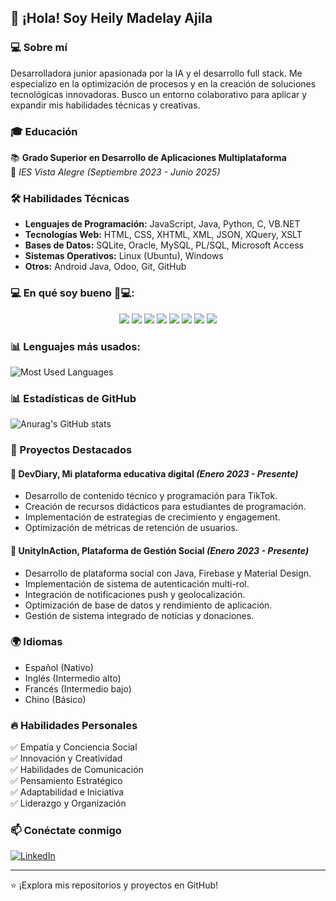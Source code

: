 ## 👋 ¡Hola! Soy Heily Madelay Ajila

### 💻 Sobre mí
Desarrolladora junior apasionada por la IA y el desarrollo full stack. Me especializo en la optimización de procesos y en la creación de soluciones tecnológicas innovadoras. Busco un entorno colaborativo para aplicar y expandir mis habilidades técnicas y creativas.

### 🎓 Educación
📚 **Grado Superior en Desarrollo de Aplicaciones Multiplataforma**  
📍 *IES Vista Alegre (Septiembre 2023 - Junio 2025)*

### 🛠️ Habilidades Técnicas
- **Lenguajes de Programación:** JavaScript, Java, Python, C, VB.NET
- **Tecnologías Web:** HTML, CSS, XHTML, XML, JSON, XQuery, XSLT
- **Bases de Datos:** SQLite, Oracle, MySQL, PL/SQL, Microsoft Access
- **Sistemas Operativos:** Linux (Ubuntu), Windows
- **Otros:** Android Java, Odoo, Git, GitHub

### 💻 En qué soy bueno 👨💻:
<p align="center">
  <img src="https://img.shields.io/badge/Java-ED8B00?style=for-the-badge&logo=java&logoColor=white" />
  <img src="https://img.shields.io/badge/Python-3776AB?style=for-the-badge&logo=python&logoColor=white" />
  <img src="https://img.shields.io/badge/MySQL-4479A1?style=for-the-badge&logo=mysql&logoColor=white" />
  <img src="https://img.shields.io/badge/Firebase-FFCA28?style=for-the-badge&logo=firebase&logoColor=white" />
  <img src="https://img.shields.io/badge/HTML5-E34F26?style=for-the-badge&logo=html5&logoColor=white" />
  <img src="https://img.shields.io/badge/CSS3-1572B6?style=for-the-badge&logo=css3&logoColor=white" />
  <img src="https://img.shields.io/badge/JavaScript-F7DF1E?style=for-the-badge&logo=javascript&logoColor=black" />
  <img src="https://img.shields.io/badge/C%23-239120?style=for-the-badge&logo=csharp&logoColor=white" />
</p>

### 📊 Lenguajes más usados:
![Most Used Languages](https://github-readme-stats.vercel.app/api/top-langs/?username=HeilyMadelay-hub&layout=compact&theme=dark)

### 📊 Estadísticas de GitHub
![Anurag's GitHub stats](https://github-readme-stats.vercel.app/api?username=HeilyMadelay-hub&show_icons=true&theme=radical)

### 🚀 Proyectos Destacados
#### **📌 DevDiary, Mi plataforma educativa digital** *(Enero 2023 - Presente)*
- Desarrollo de contenido técnico y programación para TikTok.
- Creación de recursos didácticos para estudiantes de programación.
- Implementación de estrategias de crecimiento y engagement.
- Optimización de métricas de retención de usuarios.

#### **📌 UnityInAction, Plataforma de Gestión Social** *(Enero 2023 - Presente)*
- Desarrollo de plataforma social con Java, Firebase y Material Design.
- Implementación de sistema de autenticación multi-rol.
- Integración de notificaciones push y geolocalización.
- Optimización de base de datos y rendimiento de aplicación.
- Gestión de sistema integrado de noticias y donaciones.

### 🌍 Idiomas
- Español (Nativo)
- Inglés (Intermedio alto)
- Francés (Intermedio bajo)
- Chino (Básico)

### 🔥 Habilidades Personales
✅ Empatía y Conciencia Social  
✅ Innovación y Creatividad  
✅ Habilidades de Comunicación  
✅ Pensamiento Estratégico  
✅ Adaptabilidad e Iniciativa  
✅ Liderazgo y Organización  

### 📫 Conéctate conmigo 
[![LinkedIn](https://img.shields.io/badge/LinkedIn-Heily-blue?style=for-the-badge&logo=linkedin)](http://www.linkedin.com/in/heily-m-ajila-tandazo-616967346)

---
⭐ ¡Explora mis repositorios y proyectos en GitHub!
